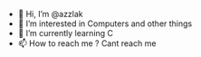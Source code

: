 - 👋 Hi, I’m @azzlak
- 👀 I’m interested in Computers and other things
- 🌱 I’m currently learning C
- 📫 How to reach me ? Cant reach me


